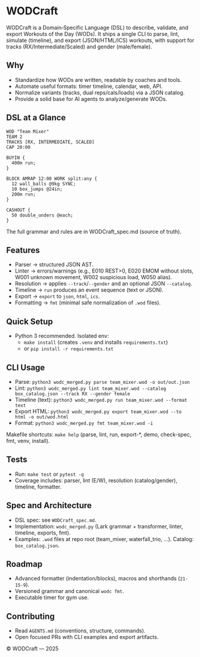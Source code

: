 # WODCraft

WODCraft is a Domain‑Specific Language (DSL) to describe, validate, and export Workouts of the Day (WODs). It ships a single CLI to parse, lint, simulate (timeline), and export (JSON/HTML/ICS) workouts, with support for tracks (RX/Intermediate/Scaled) and gender (male/female).

## Why
- Standardize how WODs are written, readable by coaches and tools.
- Automate useful formats: timer timeline, calendar, web, API.
- Normalize variants (tracks, dual reps/cals/loads) via a JSON catalog.
- Provide a solid base for AI agents to analyze/generate WODs.

## DSL at a Glance
```wod
WOD "Team Mixer"
TEAM 2
TRACKS [RX, INTERMEDIATE, SCALED]
CAP 20:00

BUYIN {
  400m run;
}

BLOCK AMRAP 12:00 WORK split:any {
  12 wall_balls @9kg SYNC;
  10 box_jumps @24in;
  200m run;
}

CASHOUT {
  50 double_unders @each;
}
```
The full grammar and rules are in WODCraft_spec.md (source of truth).

## Features
- Parser → structured JSON AST.
- Linter → errors/warnings (e.g., E010 REST>0, E020 EMOM without slots, W001 unknown movement, W002 suspicious load, W050 alias).
- Resolution → applies `--track`/`--gender` and an optional JSON `--catalog`.
- Timeline → `run` produces an event sequence (text or JSON).
- Export → `export` to `json`, `html`, `ics`.
- Formatting → `fmt` (minimal safe normalization of `.wod` files).

## Quick Setup
- Python 3 recommended. Isolated env:
  - `make install` (creates `.venv` and installs `requirements.txt`)
  - or `pip install -r requirements.txt`

## CLI Usage
- Parse: `python3 wodc_merged.py parse team_mixer.wod -o out/out.json`
- Lint: `python3 wodc_merged.py lint team_mixer.wod --catalog box_catalog.json --track RX --gender female`
- Timeline (text): `python3 wodc_merged.py run team_mixer.wod --format text`
- Export HTML: `python3 wodc_merged.py export team_mixer.wod --to html -o out/wod.html`
- Format: `python3 wodc_merged.py fmt team_mixer.wod -i`

Makefile shortcuts: `make help` (parse, lint, run, export-*, demo, check-spec, fmt, venv, install).

## Tests
- Run: `make test` or `pytest -q`
- Coverage includes: parser, lint (E/W), resolution (catalog/gender), timeline, formatter.

## Spec and Architecture
- DSL spec: see `WODCraft_spec.md`.
- Implementation: `wodc_merged.py` (Lark grammar + transformer, linter, timeline, exports, fmt).
- Examples: `.wod` files at repo root (team_mixer, waterfall_trio, …). Catalog: `box_catalog.json`.

## Roadmap
- Advanced formatter (indentation/blocks), macros and shorthands (`21-15-9`).
- Versioned grammar and canonical `wodc fmt`.
- Executable timer for gym use.

## Contributing
- Read `AGENTS.md` (conventions, structure, commands).
- Open focused PRs with CLI examples and export artifacts.

© WODCraft — 2025
